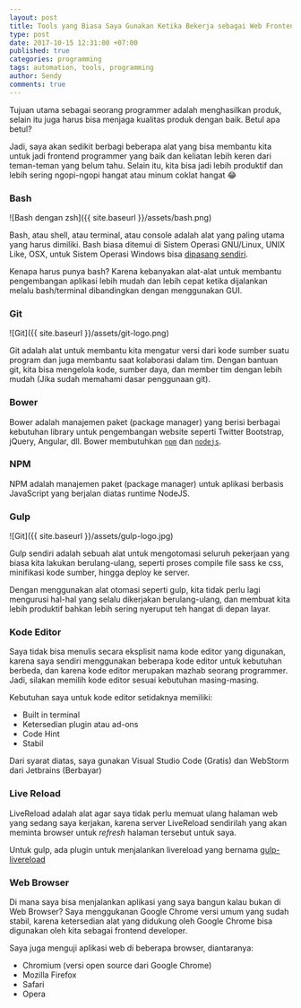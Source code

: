 ```yaml
---
layout: post
title: Tools yang Biasa Saya Gunakan Ketika Bekerja sebagai Web Frontend Developer
type: post
date: 2017-10-15 12:31:00 +07:00
published: true
categories: programming
tags: automation, tools, programming
author: Sendy
comments: true
---
```


Tujuan utama sebagai seorang programmer adalah menghasilkan produk, selain itu juga harus bisa menjaga kualitas produk dengan baik. Betul apa betul?

Jadi, saya akan sedikit berbagi beberapa alat yang bisa membantu kita untuk jadi frontend programmer yang baik dan keliatan lebih keren dari teman-teman yang belum tahu. Selain itu, kita bisa jadi lebih produktif dan lebih sering ngopi-ngopi hangat atau minum coklat hangat :joy:

### Bash

![Bash dengan zsh]({{ site.baseurl }}/assets/bash.png)

Bash, atau shell, atau terminal, atau console adalah alat yang paling utama yang harus dimiliki. Bash biasa ditemui di Sistem Operasi GNU/Linux, UNIX Like, OSX, untuk Sistem Operasi Windows bisa [dipasang sendiri](https://www.howtogeek.com/249966/how-to-install-and-use-the-linux-bash-shell-on-windows-10/).

Kenapa harus punya bash? Karena kebanyakan alat-alat untuk membantu pengembangan aplikasi lebih mudah dan lebih cepat ketika dijalankan melalu bash/terminal dibandingkan dengan menggunakan GUI.

### Git

![Git]({{ site.baseurl }}/assets/git-logo.png)

Git adalah alat untuk membantu kita mengatur versi dari kode sumber suatu program dan juga membantu saat kolaborasi dalam tim. Dengan bantuan git, kita bisa mengelola kode, sumber daya, dan member tim dengan lebih mudah (Jika sudah memahami dasar penggunaan git).

### Bower

Bower adalah manajemen paket (package manager) yang berisi berbagai kebutuhan library untuk pengembangan website seperti Twitter Bootstrap, jQuery, Angular, dll. Bower membutuhkan [`npm`](https://www.npmjs.com/) dan [`nodejs`](https://nodejs.org/en/).

### NPM

NPM adalah manajemen paket (package manager) untuk aplikasi berbasis JavaScript yang berjalan diatas runtime NodeJS.

### Gulp

![Git]({{ site.baseurl }}/assets/gulp-logo.jpg)

Gulp sendiri adalah sebuah alat untuk mengotomasi seluruh pekerjaan yang biasa kita lakukan berulang-ulang, seperti proses compile file sass ke css, minifikasi kode sumber, hingga deploy ke server.

Dengan menggunakan alat otomasi seperti gulp, kita tidak perlu lagi mengurusi hal-hal yang selalu dikerjakan berulang-ulang, dan membuat kita lebih produktif bahkan lebih sering nyeruput teh hangat di depan layar.

### Kode Editor

Saya tidak bisa menulis secara eksplisit nama kode editor yang digunakan, karena saya sendiri menggunakan beberapa kode editor untuk kebutuhan berbeda, dan karena kode editor merupakan mazhab seorang programmer. Jadi, silakan memilih kode editor sesuai kebutuhan masing-masing.

Kebutuhan saya untuk kode editor setidaknya memiliki:
- Built in terminal
- Ketersedian plugin atau ad-ons
- Code Hint
- Stabil

Dari syarat diatas, saya gunakan Visual Studio Code (Gratis) dan WebStorm dari Jetbrains (Berbayar)

### Live Reload

LiveReload adalah alat agar saya tidak perlu memuat ulang halaman web yang sedang saya kerjakan, karena server LiveReload sendirilah yang akan meminta browser untuk _refresh_ halaman tersebut untuk saya.

Untuk gulp, ada plugin untuk menjalankan livereload yang bernama [gulp-livereload](https://www.npmjs.com/package/gulp-livereload)

### Web Browser

Di mana saya bisa menjalankan aplikasi yang saya bangun kalau bukan di Web Browser? Saya menggukanan Google Chrome versi umum yang sudah stabil, karena ketersedian alat yang didukung oleh Google Chrome bisa digunakan oleh kita sebagai frontend developer.

Saya juga menguji aplikasi web di beberapa browser, diantaranya:
- Chromium (versi open source dari Google Chrome)
- Mozilla Firefox
- Safari
- Opera